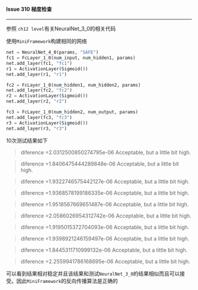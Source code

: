 #### Issue 310 梯度检查

-----

参照 `ch12 level`有关NeuralNet_3_0的相关代码

使用`MiniFramework`构建相同的网络

```python
net = NeuralNet_4_0(params, "SAFE")
fc1 = FcLayer_1_0(num_input, num_hidden1, params)
net.add_layer(fc1, "fc1")
r1 = ActivationLayer(Sigmoid())
net.add_layer(r1, "r1")

fc2 = FcLayer_1_0(num_hidden1, num_hidden2, params)
net.add_layer(fc2, "fc2")
r2 = ActivationLayer(Sigmoid())
net.add_layer(r2, "r2")

fc3 = FcLayer_1_0(num_hidden2, num_output, params)
net.add_layer(fc3, "fc3")
r3 = ActivationLayer(Sigmoid())
net.add_layer(r3, "r3")
```

10次测试结果如下

> diference =2.0312500850274795e-06
> Acceptable, but a little bit high.

> diference =1.8406475444289848e-06
> Acceptable, but a little bit high.

> diference =1.9322746575442127e-06
> Acceptable, but a little bit high.

> diference =1.9368578199186335e-06
> Acceptable, but a little bit high.

> diference =1.9518567669651487e-06
> Acceptable, but a little bit high.

> diference =2.0586026954312742e-06
> Acceptable, but a little bit high.

> diference =1.9195015372704093e-06
> Acceptable, but a little bit high.

> diference =1.9398921246159497e-06
> Acceptable, but a little bit high.

> diference =1.8445311710999132e-06
> Acceptable, but a little bit high.

> diference =2.2559941786168695e-06
> Acceptable, but a little bit high.

可以看到结果相对稳定并且该结果和测试`NeuralNet_3_0`的结果相似而且可以接受。因此`MiniFramework`的反向传播算法是正确的


